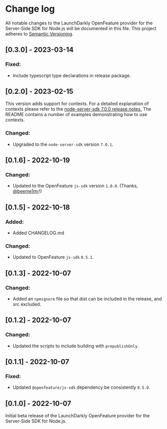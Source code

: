 # Change log

All notable changes to the LaunchDarkly OpenFeature provider for the Server-Side SDK for Node.js will be documented in this file. This project adheres to [Semantic Versioning](http://semver.org).

## [0.3.0] - 2023-03-14
### Fixed:
- Include typescript type declarations in release package.

## [0.2.0] - 2023-02-15
This version adds support for contexts. For a detailed explanation of contexts please refer to the [node-server-sdk 7.0.0 release notes.](https://github.com/launchdarkly/node-server-sdk/releases/tag/7.0.0) The README contains a number of examples demonstrating how to use contexts.

### Changed:
- Upgraded to the `node-server-sdk` version `7.0.1`.

## [0.1.6] - 2022-10-19
### Changed:
- Updated to the OpenFeature `js-sdk` version `1.0.0`. (Thanks, [@beeme1mr](https://github.com/launchdarkly/openfeature-node-server/pull/14)!)

## [0.1.5] - 2022-10-18
### Added:
- Added CHANGELOG.md

### Changed:
- Updated to OpenFeature `js-sdk` `0.5.1`.

## [0.1.3] - 2022-10-07
### Changed:
- Added an `npmignore` file so that dist can be included in the release, and src excluded.

## [0.1.2] - 2022-10-07
### Changed:
- Updated the scripts to include building with `prepublishOnly`.

## [0.1.1] - 2022-10-07
### Fixed:
- Updated `@openfeature/js-sdk` dependency be consistently `0.5.0`.

## [0.1.0] - 2022-10-07
Initial beta release of the LaunchDarkly OpenFeature provider for the Server-Side SDK for Node.js.

